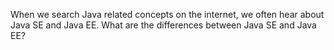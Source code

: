 When we search Java related concepts on the internet, we often hear about Java SE and Java EE. What are the differences between Java SE and Java EE?